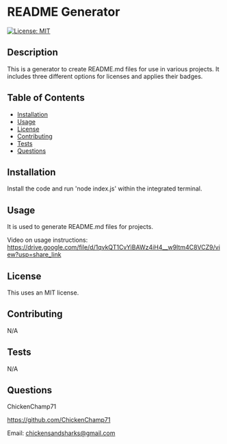 # README Generator
  [![License: MIT](https://img.shields.io/badge/License-MIT-yellow.svg)](https://opensource.org/licenses/MIT)

  ## Description

  This is a generator to create README.md files for use in various projects. It includes three different options for licenses and applies their badges.

  ## Table of Contents

  - [Installation](#installation)
  - [Usage](#usage)
  - [License](#license)
  - [Contributing](#contributing)
  - [Tests](#tests)
  - [Questions](#questions)

  ## Installation

  Install the code and run 'node index.js' within the integrated terminal.

  ## Usage

  It is used to generate README.md files for projects.
  
  Video on usage instructions: https://drive.google.com/file/d/1qvkQT1CvYiBAWz4iH4__w9Itm4C8VCZ9/view?usp=share_link

  ## License

  This uses an MIT license.

  ## Contributing

  N/A

  ## Tests

  N/A

  ## Questions

  ChickenChamp71

  https://github.com/ChickenChamp71

  Email: chickensandsharks@gmail.com

